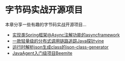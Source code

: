 # 字节码实战开源项目

本章分享一些有趣的字节码实战开源项目...

* [实现类Spring框架@Async注解功能的asyncframework](asyncframework.md)
* [一款轻量级的分布式调用链路追踪Java探针vine](vine.md)
* [运行时解析json生成class的json-class-generator](jcg.md)
* [JavaAgent入门级项目Beemite](beemite.md)

